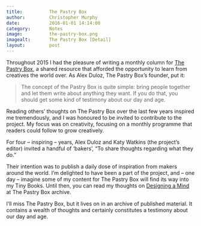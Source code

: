 ```yaml
---
title:			The Pastry Box
author:			Christopher Murphy
date:			2016-01-01 14:14:00
category: 		Notes
image:			the-pastry-box.png
imagealt:		The Pastry Box [Detail]
layout:			post
---
```



Throughout 2015 I had the pleasure of writing a monthly column for [The Pastry Box][01], a shared resource that afforded the opportunity to learn from creatives the world over. As Alex Duloz, The Pastry Box’s founder, put it:

> The concept of the Pastry Box is quite simple: bring people together and let them write about anything they want. If you do that, you should get some kind of testimony about our day and age. 

Reading others’ thoughts on The Pastry Box over the last few years inspired me tremendously, and I was honoured to be invited to contribute to the project. My focus was on creativity, focusing on a monthly programme that readers could follow to grow creatively.

For four – inspiring – years, Alex Duloz and Katy Watkins (the project’s editor) invited a handful of ‘bakers’, “To share thoughts regarding what they do.”

Their intention was to publish a daily dose of inspiration from makers around the world. I’m delighted to have been a part of the project, and – one day – imagine some of my content for The Pastry Box will find its way into my Tiny Books. Until then, you can read my thoughts on [Designing a Mind][02] at The Pastry Box archive.

I’ll miss The Pastry Box, but it lives on in an archive of published material. It contains a wealth of thoughts and certainly constitutes a testimony about our day and age.


[01]: https://the-pastry-box-project.net "The Pastry Box"
[02]: https://the-pastry-box-project.net/baker/christopher-murphy "Designing a Mind"